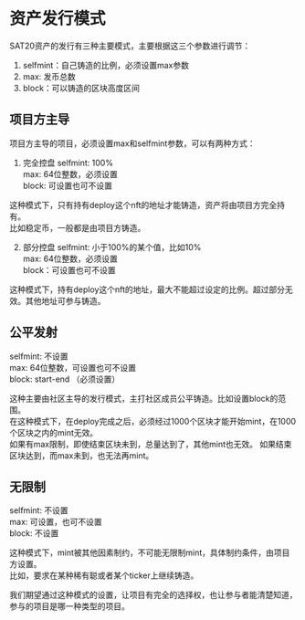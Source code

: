 资产发行模式
====


SAT20资产的发行有三种主要模式，主要根据这三个参数进行调节：  
1. selfmint：自己铸造的比例，必须设置max参数
2. max: 发币总数  
3. block：可以铸造的区块高度区间  



项目方主导
----

项目方主导的项目，必须设置max和selfmint参数，可以有两种方式：

1. 完全控盘
selfmint: 100%  
max: 64位整数，必须设置  
block: 可设置也可不设置   

这种模式下，只有持有deploy这个nft的地址才能铸造，资产将由项目方完全持有。  
比如稳定币，一般都是由项目方铸造。  

2. 部分控盘
selfmint: 小于100%的某个值，比如10%  
max: 64位整数，必须设置  
block：可设置也可不设置  

这种模式下，持有deploy这个nft的地址，最大不能超过设定的比例。超过部分无效。其他地址可参与铸造。


公平发射
----
selfmint: 不设置  
max: 64位整数，可设置也可不设置  
block: start-end （必须设置）  

这种主要由社区主导的发行模式，主打社区成员公平铸造。比如设置block的范围。  
在这种模式下，在deploy完成之后，必须经过1000个区块才能开始mint，在1000个区块之内的mint无效。  
如果有max限制，即使结束区块未到，总量达到了，其他mint也无效。
如果结束区块达到，而max未到，也无法再mint。


无限制
----
selfmint: 不设置  
max: 可设置，也可不设置  
block: 不设置  

这种模式下，mint被其他因素制约，不可能无限制mint，具体制约条件，由项目方设置。  
比如，要求在某种稀有聪或者某个ticker上继续铸造。  


我们期望通过这种模式的设置，让项目有完全的选择权，也让参与者能清楚知道，参与的项目是哪一种类型的项目。  
